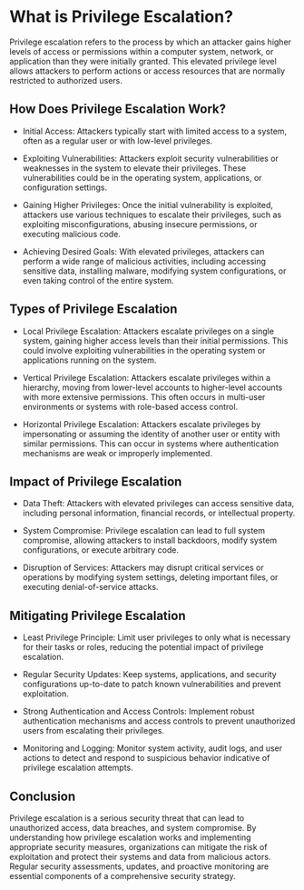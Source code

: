 # What is Privilege Escalation?
Privilege escalation refers to the process by which an attacker gains higher levels of access or permissions within a computer system, network, or application than they were initially granted. This elevated privilege level allows attackers to perform actions or access resources that are normally restricted to authorized users.

## How Does Privilege Escalation Work?
- Initial Access: Attackers typically start with limited access to a system, often as a regular user or with low-level privileges.

- Exploiting Vulnerabilities: Attackers exploit security vulnerabilities or weaknesses in the system to elevate their privileges. These vulnerabilities could be in the operating system, applications, or configuration settings.

- Gaining Higher Privileges: Once the initial vulnerability is exploited, attackers use various techniques to escalate their privileges, such as exploiting misconfigurations, abusing insecure permissions, or executing malicious code.

- Achieving Desired Goals: With elevated privileges, attackers can perform a wide range of malicious activities, including accessing sensitive data, installing malware, modifying system configurations, or even taking control of the entire system.

## Types of Privilege Escalation
- Local Privilege Escalation: Attackers escalate privileges on a single system, gaining higher access levels than their initial permissions. This could involve exploiting vulnerabilities in the operating system or applications running on the system.

- Vertical Privilege Escalation: Attackers escalate privileges within a hierarchy, moving from lower-level accounts to higher-level accounts with more extensive permissions. This often occurs in multi-user environments or systems with role-based access control.

- Horizontal Privilege Escalation: Attackers escalate privileges by impersonating or assuming the identity of another user or entity with similar permissions. This can occur in systems where authentication mechanisms are weak or improperly implemented.

## Impact of Privilege Escalation
- Data Theft: Attackers with elevated privileges can access sensitive data, including personal information, financial records, or intellectual property.

- System Compromise: Privilege escalation can lead to full system compromise, allowing attackers to install backdoors, modify system configurations, or execute arbitrary code.

- Disruption of Services: Attackers may disrupt critical services or operations by modifying system settings, deleting important files, or executing denial-of-service attacks.

## Mitigating Privilege Escalation
- Least Privilege Principle: Limit user privileges to only what is necessary for their tasks or roles, reducing the potential impact of privilege escalation.

- Regular Security Updates: Keep systems, applications, and security configurations up-to-date to patch known vulnerabilities and prevent exploitation.

- Strong Authentication and Access Controls: Implement robust authentication mechanisms and access controls to prevent unauthorized users from escalating their privileges.

- Monitoring and Logging: Monitor system activity, audit logs, and user actions to detect and respond to suspicious behavior indicative of privilege escalation attempts.

## Conclusion
Privilege escalation is a serious security threat that can lead to unauthorized access, data breaches, and system compromise. By understanding how privilege escalation works and implementing appropriate security measures, organizations can mitigate the risk of exploitation and protect their systems and data from malicious actors. Regular security assessments, updates, and proactive monitoring are essential components of a comprehensive security strategy.
